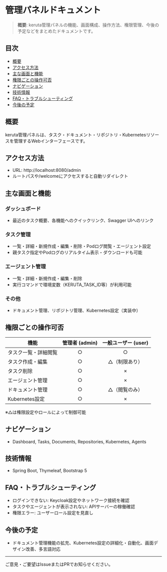 # 管理パネルドキュメント

> **概要**: keruta管理パネルの機能、画面構成、操作方法、権限管理、今後の予定などをまとめたドキュメントです。

## 目次
- [概要](#概要)
- [アクセス方法](#アクセス方法)
- [主な画面と機能](#主な画面と機能)
- [権限ごとの操作可否](#権限ごとの操作可否)
- [ナビゲーション](#ナビゲーション)
- [技術情報](#技術情報)
- [FAQ・トラブルシューティング](#faqトラブルシューティング)
- [今後の予定](#今後の予定)

## 概要
keruta管理パネルは、タスク・ドキュメント・リポジトリ・Kubernetesリソースを管理するWebインターフェースです。

## アクセス方法
- URL: http://localhost:8080/admin
- ルートパスや/welcomeにアクセスすると自動リダイレクト

## 主な画面と機能
### ダッシュボード
- 最近のタスク概要、各機能へのクイックリンク、Swagger UIへのリンク

### タスク管理
- 一覧・詳細・新規作成・編集・削除・Podログ閲覧・エージェント設定
- 親タスク指定やPodログのリアルタイム表示・ダウンロードも可能

### エージェント管理
- 一覧・詳細・新規作成・編集・削除
- 実行コマンドで環境変数（KERUTA_TASK_ID等）が利用可能

### その他
- ドキュメント管理、リポジトリ管理、Kubernetes設定（実装中）

## 権限ごとの操作可否
| 機能             | 管理者 (admin) | 一般ユーザー (user) |
|------------------|:--------------:|:-------------------:|
| タスク一覧・詳細閲覧 |      ○         |         ○           |
| タスク作成・編集   |      ○         |         △（制限あり）|
| タスク削除         |      ○         |         ×           |
| エージェント管理   |      ○         |         ×           |
| ドキュメント管理   |      ○         |         △（閲覧のみ）|
| Kubernetes設定    |      ○         |         ×           |

※△は権限設定やロールによって制御可能

## ナビゲーション
- Dashboard, Tasks, Documents, Repositories, Kubernetes, Agents

## 技術情報
- Spring Boot, Thymeleaf, Bootstrap 5

## FAQ・トラブルシューティング
- ログインできない: Keycloak設定やネットワーク接続を確認
- タスクやエージェントが表示されない: APIサーバーの稼働確認
- 権限エラー: ユーザーロール設定を見直し

## 今後の予定
- ドキュメント管理機能の拡充、Kubernetes設定の詳細化・自動化、画面デザイン改善、多言語対応

---
ご意見・ご要望はIssueまたはPRでお知らせください。
